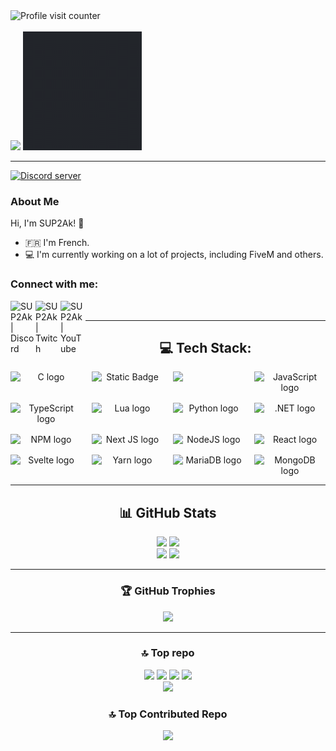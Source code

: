 <div>
  <img align='left' src="https://visitcount.itsvg.in/api?id=SUP2Ak&icon=5&color=0" alt="Profile visit counter"/>
</div>
<br>
<br>
<div align="left">
  <img src="https://github-stats-alpha.vercel.app/api?username=SUP2Ak&cc=20232a&tc=ffffff&ic=61dafb&bc=ffffff"/>
  <img width="190" alt="BACKGROUND SUBLIME" src="https://raw.githubusercontent.com/SUP2Ak/logo-banner/main/supv_gif.gif" />
</div>

____

<div align='left'>
  <a href="https://discords.com/bio/p/sup2ak" target="_blank"><img src="https://discord.c99.nl/widget/theme-3/813886677142994994.png" alt="Discord server"/></a>
</div>

### About Me

Hi, I'm SUP2Ak! :wave:

- :fr: I'm French.
- :computer: I'm currently working on a lot of projects, including FiveM and others.

### Connect with me:

[<img align="left" alt="SUP2Ak | Discord" width="40px" src="https://img.icons8.com/color/48/000000/discord-logo--v1.png" />][discord] [<img align="left" alt="SUP2Ak | Twitch" width="40px" src="https://img.icons8.com/color/48/000000/twitch--v1.png" />][twitch] [<img align="left" alt="SUP2Ak | YouTube" width="40px" src="https://img.icons8.com/color/48/000000/youtube-play.png" />][youtube]

[discord]: https://discord.gg/B6Z5VbA5wd
[twitch]: https://www.twitch.tv/sup2ak_hd
[youtube]: https://www.youtube.com/SUPAAkHD

<br>

____
         
<div align="center"> 
      <h2>💻 Tech Stack:</h2>
      <div style="display: grid; grid-template-columns: repeat(4, 1fr); gap: 1rem;">
            <img src="https://img.shields.io/badge/c-%2300599C.svg?style=plastic&logo=c&logoColor=white" alt="C logo" />
            <img alt="Static Badge" src="https://img.shields.io/badge/cpp-cpp?style=plastic&logo=cplusplus&labelColor=purple&color=purple" />
            <img src="https://img.shields.io/badge/c%23-c%23?style=plastic&logo=csharp" />
            <img src="https://img.shields.io/badge/javascript-%23323330.svg?style=plastic&logo=javascript&logoColor=%23F7DF1E" alt="JavaScript logo" />
            <img src="https://img.shields.io/badge/typescript-%23007ACC.svg?style=plastic&logo=typescript&logoColor=white" alt="TypeScript logo" />
            <img src="https://img.shields.io/badge/lua-%232C2D72.svg?style=plastic&logo=lua&logoColor=white" alt="Lua logo" />
            <img src="https://img.shields.io/badge/python-3670A0?style=plastic&logo=python&logoColor=ffdd54" alt="Python logo" />
            <img src="https://img.shields.io/badge/.NET-5C2D91?style=plastic&logo=.net&logoColor=white" alt=".NET logo" />
            <img src="https://img.shields.io/badge/NPM-%23000000.svg?style=plastic&logo=npm&logoColor=white" alt="NPM logo" />
            <img src="https://img.shields.io/badge/Next-black?style=plastic&logo=next.js&logoColor=white" alt="Next JS logo" />
            <img src="https://img.shields.io/badge/node.js-6DA55F?style=plastic&logo=node.js&logoColor=white" alt="NodeJS logo" />
            <img src="https://img.shields.io/badge/react-%2320232a.svg?style=plastic&logo=react&logoColor=%2361DAFB" alt="React logo" />
            <img src="https://img.shields.io/badge/svelte-%23f1413d.svg?style=plastic&logo=svelte&logoColor=white" alt="Svelte logo" />
            <img src="https://img.shields.io/badge/yarn-%232C8EBB.svg?style=plastic&logo=yarn&logoColor=white" alt="Yarn logo" />
            <img src="https://img.shields.io/badge/MariaDB-003545?style=plastic&logo=mariadb&logoColor=white" alt="MariaDB logo" />
            <img src="https://img.shields.io/badge/MongoDB-%234ea94b.svg?style=plastic&logo=mongodb&logoColor=white" alt="MongoDB logo" />
      </div>
</div>

____

<div align="center">
        <h2 align='center'>📊 GitHub Stats</h2>
        <img width='45%' src="https://github-readme-stats.vercel.app/api?username=SUP2Ak&layout=compact&theme=react&hide_border=true&show_icons=true"/>
        <img src="https://github-readme-stats.vercel.app/api/top-langs/?username=SUP2Ak&theme=react&hide_border=false&include_all_commits=true&layout=compact"/>
        
        
</div>
<div align="center">
        <img width='45%' src="https://github-readme-streak-stats.herokuapp.com/?user=SUP2Ak&theme=react&hide_border=false"/>
        <img width='60%' src="http://github-profile-summary-cards.vercel.app/api/cards/profile-details?username=SUP2Ak&theme=react"/>
</div>

____

<div align="center">
        <h3 align='center'>🏆 GitHub Trophies</h3>
        <img width="80%" src="https://github-profile-trophy.vercel.app/?username=SUP2Ak&theme=discord&no-frame=false&no-bg=true&margin-w=4"/>
</div>

____

<div align="center">
        <h3 align='center'>🔝 Top repo</h3>
        <img width="35%" src="https://github-readme-stats.vercel.app/api/pin/?username=SUP2Ak&theme=react&repo=supv_core"/>
        <img width="35%" src="https://github-readme-stats.vercel.app/api/pin/?username=SUP2Ak&theme=react&repo=BoilerPlate-ReactTs-Electron"/>
        <img width="35%" src="https://github-readme-stats.vercel.app/api/pin/?username=SUP2Ak&theme=react&repo=boilerplate-botdiscord-typescript"/>
        <img width="35%" src="https://github-readme-stats.vercel.app/api/pin/?username=SUBLiME-Association&theme=react&repo=sublime_core"/>
</div>
<div align="center">
        <img width="35%" src="https://github-readme-stats.vercel.app/api/pin/?username=SUP2Ak&theme=react&repo=ClearCache"/>
</div>


<div align="center">
      <h3 align='center'>🔝 Top Contributed Repo</h3>
      <img src="https://github-contributor-stats.vercel.app/api?username=SUP2Ak&limit=5&theme=react&combine_all_yearly_contributions=true"/>
</div>
